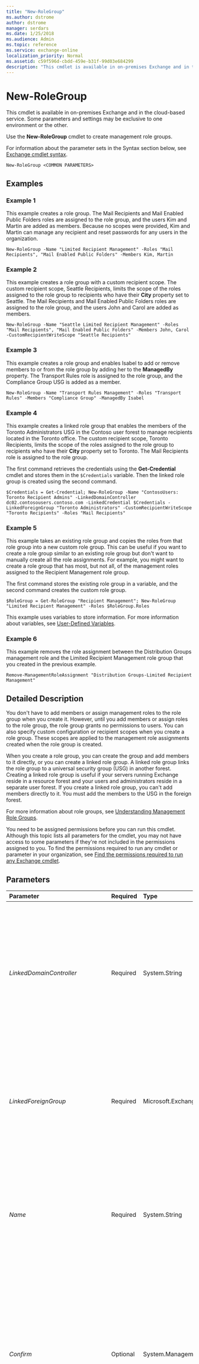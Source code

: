 ```yaml
---
title: "New-RoleGroup"
ms.author: dstrome
author: dstrome
manager: serdars
ms.date: 1/25/2018
ms.audience: Admin
ms.topic: reference
ms.service: exchange-online
localization_priority: Normal
ms.assetid: c59f596d-cbdd-459e-b31f-99d03e684299
description: "This cmdlet is available in on-premises Exchange and in the cloud-based service. Some parameters and settings may be exclusive to one environment or the other."
---
```


# New-RoleGroup

This cmdlet is available in on-premises Exchange and in the cloud-based service. Some parameters and settings may be exclusive to one environment or the other. 
  
Use the **New-RoleGroup** cmdlet to create management role groups.
  
For information about the parameter sets in the Syntax section below, see [Exchange cmdlet syntax](https://technet.microsoft.com/library/bb123552.aspx). 
  
```
New-RoleGroup <COMMON PARAMETERS>

```

## Examples
<a name="Examples"> </a>

### Example 1

This example creates a role group. The Mail Recipients and Mail Enabled Public Folders roles are assigned to the role group, and the users Kim and Martin are added as members. Because no scopes were provided, Kim and Martin can manage any recipient and reset passwords for any users in the organization.
  
```
New-RoleGroup -Name "Limited Recipient Management" -Roles "Mail Recipients", "Mail Enabled Public Folders" -Members Kim, Martin
```

### Example 2

This example creates a role group with a custom recipient scope. The custom recipient scope, Seattle Recipients, limits the scope of the roles assigned to the role group to recipients who have their **City** property set to Seattle. The Mail Recipients and Mail Enabled Public Folders roles are assigned to the role group, and the users John and Carol are added as members.
  
```
New-RoleGroup -Name "Seattle Limited Recipient Management" -Roles "Mail Recipients", "Mail Enabled Public Folders" -Members John, Carol -CustomRecipientWriteScope "Seattle Recipients"
```

### Example 3

This example creates a role group and enables Isabel to add or remove members to or from the role group by adding her to the **ManagedBy** property. The Transport Rules role is assigned to the role group, and the Compliance Group USG is added as a member.
  
```
New-RoleGroup -Name "Transport Rules Management" -Roles "Transport Rules" -Members "Compliance Group" -ManagedBy Isabel
```

### Example 4

This example creates a linked role group that enables the members of the Toronto Administrators USG in the Contoso user forest to manage recipients located in the Toronto office. The custom recipient scope, Toronto Recipients, limits the scope of the roles assigned to the role group to recipients who have their **City** property set to Toronto. The Mail Recipients role is assigned to the role group.
  
The first command retrieves the credentials using the **Get-Credential** cmdlet and stores them in the `$Credentials` variable. Then the linked role group is created using the second command.
  
```
$Credentials = Get-Credential; New-RoleGroup -Name "ContosoUsers: Toronto Recipient Admins" -LinkedDomainController dc02.contosousers.contoso.com -LinkedCredential $Credentials -LinkedForeignGroup "Toronto Administrators" -CustomRecipientWriteScope "Toronto Recipients" -Roles "Mail Recipients"
```

### Example 5

This example takes an existing role group and copies the roles from that role group into a new custom role group. This can be useful if you want to create a role group similar to an existing role group but don't want to manually create all the role assignments. For example, you might want to create a role group that has most, but not all, of the management roles assigned to the Recipient Management role group.
  
The first command stores the existing role group in a variable, and the second command creates the custom role group.
  
```
$RoleGroup = Get-RoleGroup "Recipient Management"; New-RoleGroup "Limited Recipient Management" -Roles $RoleGroup.Roles
```

This example uses variables to store information. For more information about variables, see [User-Defined Variables](http://technet.microsoft.com/library/8af62634-2e0b-4da0-ae94-a890f6f24d8a.aspx).
  
### Example 6

This example removes the role assignment between the Distribution Groups management role and the Limited Recipient Management role group that you created in the previous example.
  
```
Remove-ManagementRoleAssignment "Distribution Groups-Limited Recipient Management"
```

## Detailed Description
<a name="DetailedDescription"> </a>

You don't have to add members or assign management roles to the role group when you create it. However, until you add members or assign roles to the role group, the role group grants no permissions to users. You can also specify custom configuration or recipient scopes when you create a role group. These scopes are applied to the management role assignments created when the role group is created.
  
When you create a role group, you can create the group and add members to it directly, or you can create a linked role group. A linked role group links the role group to a universal security group (USG) in another forest. Creating a linked role group is useful if your servers running Exchange reside in a resource forest and your users and administrators reside in a separate user forest. If you create a linked role group, you can't add members directly to it. You must add the members to the USG in the foreign forest.
  
For more information about role groups, see [Understanding Management Role Groups](http://technet.microsoft.com/library/2a92e06c-523e-4fd4-a937-152562b7741d.aspx).
  
You need to be assigned permissions before you can run this cmdlet. Although this topic lists all parameters for the cmdlet, you may not have access to some parameters if they're not included in the permissions assigned to you. To find the permissions required to run any cmdlet or parameter in your organization, see [Find the permissions required to run any Exchange cmdlet](https://technet.microsoft.com/library/mt432940.aspx).
  
## Parameters
<a name="DetailedDescription"> </a>

|**Parameter**|**Required**|**Type**|**Description**|
|:-----|:-----|:-----|:-----|
| _LinkedDomainController_ <br/> |Required  <br/> |System.String  <br/> |This parameter is available only in on-premises Exchange.  <br/> The  _LinkedDomainController_ parameter specifies the fully qualified domain name (FQDN) or IP address of the domain controller in the forest where the foreign USG resides. The domain controller you specify is used to get security information for the foreign USG specified by the _LinkedForeignGroup_ parameter. <br/> If you use the  _LinkedDomainController_ parameter, you must specify a foreign USG with the _LinkedForeignGroup_ parameter, and you can't use the _Members_ parameter. <br/> |
| _LinkedForeignGroup_ <br/> |Required  <br/> |Microsoft.Exchange.Configuration.Tasks.UniversalSecurityGroupIdParameter  <br/> |This parameter is available only in on-premises Exchange.  <br/> The  _LinkedForeignGroup_ parameter specifies the name of the foreign USG you want to link this role group to. If the foreign USG name contains spaces, enclose the name in quotation marks ("). <br/> If you use the  _LinkedForeignGroup_ parameter, you must specify a domain controller in the _LinkedDomainController_ parameter, and you can't use the _Members_ parameter. <br/> |
| _Name_ <br/> |Required  <br/> |System.String  <br/> |The  _Name_ parameter specifies the name of the new role group. The name can have a maximum of 64 characters. If the name contains spaces, enclose the name in quotation marks ("). <br/> **Note**: If you create a linked role group, we recommend that you include the name of the foreign forest in the name of the role group so that you can more easily associate the linked role group and the associated foreign forest. This is especially important if you have multiple forests.  <br/> |
| _Confirm_ <br/> |Optional  <br/> |System.Management.Automation.SwitchParameter  <br/> | The _Confirm_ switch specifies whether to show or hide the confirmation prompt. How this switch affects the cmdlet depends on if the cmdlet requires confirmation before proceeding. <br/>  Destructive cmdlets (for example, **Remove-\*** cmdlets) have a built-in pause that forces you to acknowledge the command before proceeding. For these cmdlets, you can skip the confirmation prompt by using this exact syntax: `-Confirm:$false`.  <br/>  Most other cmdlets (for example, **New-\*** and **Set-\*** cmdlets) don't have a built-in pause. For these cmdlets, specifying the _Confirm_ switch without a value introduces a pause that forces you acknowledge the command before proceeding. <br/> |
| _CustomConfigWriteScope_ <br/> |Optional  <br/> |Microsoft.Exchange.Configuration.Tasks.ManagementScopeIdParameter  <br/> |This parameter is available only in on-premises Exchange.  <br/> The  _CustomConfigWriteScope_ parameter specifies the existing configuration-based management scope to associate with management role assignments created with this role group. If the management scope name contains spaces, enclose the name in quotation marks ("). Use the[Get-ManagementScope](get-managementscope.md) cmdlet to retrieve a list of existing management scopes. <br/> |
| _CustomRecipientWriteScope_ <br/> |Optional  <br/> |Microsoft.Exchange.Configuration.Tasks.ManagementScopeIdParameter  <br/> |The  _CustomRecipientWriteScope_ parameter specifies the existing recipient-based management scope to associate with management role assignments created with this role group. If the management scope name contains spaces, enclose the name in quotation marks ("). <br/> Use the [Get-ManagementScope](get-managementscope.md) cmdlet to retrieve a list of existing management scopes. <br/> If you use the  _CustomRecipientWriteScope_ parameter, you can't use the _RecipientOrganizationalUnitScope_ parameter. <br/> |
| _Description_ <br/> |Optional  <br/> |System.String  <br/> |The  _Description_ parameter specifies the description that's displayed when the role group is viewed using the **Get-RoleGroup** cmdlet. Enclose the description in quotation marks ("). <br/> |
| _DisplayName_ <br/> |Optional  <br/> |System.String  <br/> |The  _DisplayName_ parameter specifies the friendly name of the role group. If the name contains spaces, enclose the name in quotation marks ("). This parameter can have a maximum length of 256 characters. <br/> |
| _DomainController_ <br/> |Optional  <br/> |Microsoft.Exchange.Data.Fqdn  <br/> |This parameter is available only in on-premises Exchange.  <br/> The  _DomainController_ parameter specifies the domain controller that's used by this cmdlet to read data from or write data to Active Directory. You identify the domain controller by its fully qualified domain name (FQDN). For example, `dc01.contoso.com`.  <br/> |
| _Force_ <br/> |Optional  <br/> |System.Management.Automation.SwitchParameter  <br/> |The  _Force_ switch specifies whether to suppress warning or confirmation messages. You can use this switch to run tasks programmatically where prompting for administrative input is inappropriate. You don't need to specify a value with this switch. <br/> |
| _LinkedCredential_ <br/> |Optional  <br/> |System.Management.Automation.PSCredential  <br/> |This parameter is available only in on-premises Exchange.  <br/> The  _LinkedCredential_ parameter specifies credentials to use to access the domain controller specified by the _LinkedDomainController_ parameter. <br/> This parameter requires you to create a credentials object by using the **Get-Credential** cmdlet. For more information, see[Get-Credential](https://go.microsoft.com/fwlink/p/?linkId=142122).  <br/> |
| _ManagedBy_ <br/> |Optional  <br/> |Microsoft.Exchange.Data.MultiValuedProperty  <br/> |The  _ManagedBy_ parameter specifies the users or USGs who can modify the configuration of a role group or add and remove members to or from a role group. <br/> You can use the name, distinguished name (DN), or primary SMTP address of the user or USG that you want to add. If the name of the user or USG contains spaces, enclose the name in quotation marks (").  <br/> If you want to add more than one user or USG, separate them using commas.  <br/> |
| _Members_ <br/> |Optional  <br/> |Microsoft.Exchange.Data.MultiValuedProperty  <br/> |The  _Members_ parameter specifies the mailboxes or USGs to add as a member of the role group. You can use the name, DN, or primary SMTP address of the user or USG you want to add. If the name of the user or USG contains spaces, enclose the name in quotation marks ("). If you want to add more than one user or USG, separate them using commas. <br/> If you use the  _Members_ parameter, you can't use the _LinkedForeignGroup_,  _LinkedDomainController_, or  _LinkedCredential_ parameters. <br/> |
| _RecipientOrganizationalUnitScope_ <br/> |Optional  <br/> |Microsoft.Exchange.Configuration.Tasks.OrganizationalUnitIdParameter  <br/> |This parameter is available only in on-premises Exchange.  <br/> The  _RecipientOrganizationalUnitScope_ parameter specifies the organizational unit (OU) scope added to the role assignments created when the role group is created. If you use the _RecipientOrganizationalUnitScope_ parameter, you can't use the _CustomRecipientWriteScope_ parameter. To specify an OU, use the syntax: _domain/ou_. If the OU name contains spaces, enclose the domain and OU in quotation marks (").  <br/> |
| _Roles_ <br/> |Optional  <br/> |Microsoft.Exchange.Configuration.Tasks.RoleIdParameter[]  <br/> |The  _Roles_ parameter specifies the management roles to assign to the role group when it's created. If a role name contains spaces, enclose the name in quotation marks ("). If you want to assign more that one role, separate the role names with commas. <br/> For a list of built-in management roles that you can assign to a role group, see [Built-in Management Roles](http://technet.microsoft.com/library/023f379a-40f6-43ef-b388-979f6dd85ec5.aspx).  <br/> |
| _SamAccountName_ <br/> |Optional  <br/> |System.String  <br/> |This parameter is available only in on-premises Exchange.  <br/> The  _SamAccountName_ parameter (also known as the pre-Windows 2000 user account or group name) specifies an object identifier that's compatible with older versions of Microsoft Windows client and server operating systems. The value can contain letters, numbers, spaces, periods (.), and the characters !, #, $, %, ^, &amp;, -, _, {, }, and ~. The last character can't be a period. Unicode characters are allowed, but accented characters may generate collisions (for example, o and ö match). The maximum length is 20 characters. <br/> |
| _WhatIf_ <br/> |Optional  <br/> |System.Management.Automation.SwitchParameter  <br/> |This parameter doesn't work in the Office 365 Security &amp; Compliance Center.  <br/> The  _WhatIf_ switch simulates the actions of the command. You can use this switch to view the changes that would occur without actually applying those changes. You don't need to specify a value with this switch. <br/> |
   
## Input Types
<a name="InputTypes"> </a>

To see the input types that this cmdlet accepts, see [Cmdlet Input and Output Types](http://go.microsoft.com/fwlink/p/?linkId=616387). If the Input Type field for a cmdlet is blank, the cmdlet doesn't accept input data. 
  
## Return Types
<a name="ReturnTypes"> </a>

To see the return types, which are also known as output types, that this cmdlet accepts, see [Cmdlet Input and Output Types](http://go.microsoft.com/fwlink/p/?linkId=616387). If the Output Type field is blank, the cmdlet doesn't return data. 
  

